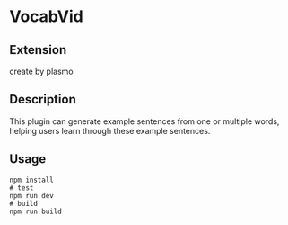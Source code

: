 # VocabVid

## Extension

create by plasmo

## Description

This plugin can generate example sentences from one or multiple words, helping users learn through these example sentences.

## Usage
```shell
npm install
# test
npm run dev
# build
npm run build
```

